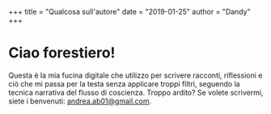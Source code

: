 +++
title = "Qualcosa sull'autore"
date = "2019-01-25"
author = "Dandy"
+++

# Ciao forestiero!

Questa è la mia fucina digitale che utilizzo per scrivere racconti, riflessioni e ciò che mi passa per la testa senza applicare troppi filtri, seguendo la tecnica narrativa del flusso di coscienza. Troppo ardito? Se volete scrivermi, siete i benvenuti: andrea.ab01@gmail.com.
